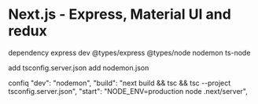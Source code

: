 # Next.js - Express, Material UI and redux

dependency express
dev @types/express @types/node nodemon ts-node

add tsconfig.server.json
add nodemon.json

confiq "dev": "nodemon",
"build": "next build && tsc && tsc --project tsconfig.server.json",
"start": "NODE_ENV=production node .next/server",
